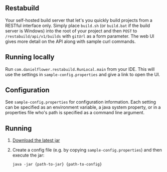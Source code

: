 Restabuild
----------

Your self-hosted build server that let's you quickly build projects from a RESTful interface only.
Simply place `build.sh` (or `build.bat` if the build server is Windows) into the root of your project
and then `POST` to `/restabuild/api/v1/builds` with `gitUrl` as a form parameter. The web UI gives
more detail on the API along with sample curl commands.

Running locally
---------------

Run `com.danielflower.restabuild.RunLocal.main` from your IDE. This will use the settings in
`sample-config.properties` and give a link to open the UI.

Configuration
-------------

See `sample-config.properties` for configuration information. Each setting can be specified
as an environment variable, a java system property, or in a properties file who's path is
specified as a command line argument.

Running
-------

1. [Download the latest jar](http://search.maven.org/#search%7Cgav%7C1%7Cg%3A%22com.danielflower.apprunner%22%20AND%20a%3A%22restabuild%22)
2. Create a config file (e.g. by copying `sample-config.properties`) and then execute the jar:

       java -jar {path-to-jar} {path-to-config}
